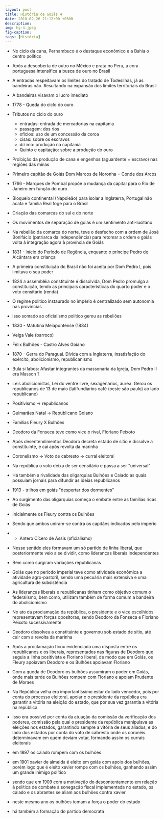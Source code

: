 ```yaml
---
layout: post
title: História de Goiás 4 
date: 2018-02-26 21:12:00 +0300
description: 
img: hg-4.jpeg
fig-caption: 
tags: [História]
---
```


* No ciclo da cana, Pernambuco é o destaque econômico e a Bahia o centro político
* Após a descoberta de outro no México e prata no Peru, a cora portuguesa intensifica a busca de ouro no Brasil
* A entradas respeitavam os limites do tratado de Todesilhas, já as bandeiras não. Resultando na expansão dos limites territoriais do Brasil
* A bandeiras visavam o lucro imediato
* 1778 - Queda do ciclo do ouro
* Tributos no ciclo do ouro
  *  entradas: entrada de mercadorias na capitania
  *  passagem: dos rios
  *  ofícios: uso de um concessão da coroa
  *  cisas: sobre os escravos
  *  dízimo: produção na capitania
  *  Quinto e capitação: sobre a produção do ouro
* Proibição da produção de cana e engenhos (aguardente = escravo) nas regiões das minas
* Primeiro capitão de Goiás Dom Marcos de Noronha = Conde dos Arcos
* 1766 - Marques de Pombal propõe a mudança da capital para o Rio de Janeiro em função do ouro
* Bloqueio continental (Napoleão) para isolar a Inglaterra, Portugal não acata e família Real foge para o Brasil
* Criação das comarcas do sul e do norte
* Os movimentos de separação de goiás é um sentimento anti-lusitano
* Na rebelião da comarca do norte, teve o desfecho com a ordem de José Bonifácio (patriarca da independência) para retomar a ordem e goiás volta à integração agora à província de Goiás
* 1831 - Início do Período de Regência, enquanto o príncipe Pedro de Alcântara era criança
* A primeira constituição do Brasil não foi aceita por Dom Pedro I, pois limitava o seu poder
* 1824 a assembléia constituinte é dissolvida, Dom Pedro promulga a constituição, tendo as principais características do quarto poder e o voto censitário (renda)
* O regime politico instaurado no império é centralizado sem autonomia nas províncias
* isso somado ao oficialismo político gerou as rebeliões
* 1830 - Matutina Meiapontense (1834) 
* Veiga Vale (barroco)
* Felix Bulhões - Castro Alves Goiano
* 1870 - Gerra do Paraguai. Dívida com a Inglaterra, insatisfação do exército, abolicionismo, republicanismo
* Bula si labos: Afastar integrantes da massonaria da Igreja, Dom Pedro II era Masson ?
* Leis abolicionistas, Lei do ventre livre, sexagenários, áurea. Gerou os republicanos de 13 de maio (latifundiarios café (oeste são paulo) ao lado republicano)
* Positivismo -> republicanos
* Guimarães Natal -> Republicano Goiano
* Famílias Fleury X Bulhões
* Deodoro da Fonseca teve como vice o rival, Floriano Peixoto
* Após desentendimentos Deodoro decreta estado de sítio e dissolve a constituinte, e cai após revolta da marinha
* Coronelismo -> Voto de cabresto -> curral eleitoral
* Na república o voto deixa de ser censitário e passa a ser "universal"
* Há também a rivalidade das oligarquias Bulhões e Caiado as quais possuiam jornais para difundir as ideias republicanos
* 1913 - trilhos em goiás "despertar dos dormentes"


* Ao surgimento das oligarquias começa o embate entre as famílias ricas de Goiás
* Inicialmente os Fleury contra os Bulhões
* Sendo que ambos uniram-se contra os capitães indicados pelo império
* * Antero Cícero de Assis (oficialismo)
* Nesse sentido eles formavam um só partido de linha liberal, que posteriormente veio a se dividir, como lideranças liberais independentes
* Bem como surgiram variações republicanas 
* Goiás que no período imperial teve como atividade econômica a atividade agro-pastoril, sendo uma pecuária mais extensiva e uma agricultura de subsistência
* As lideranças liberais e republicanas tinham como objetivo comum o federalismo, bem como, utilizam também de forma comum a bandeira do abolicionismo
* No ato da proclamação da república, o presidente e o vice escolhidos representavam forças opositoras, sendo Deodoro da Fonseca e Floriano Peixoto sucessivamente
* Deodoro dissolveu a constituinte e governou sob estado de sítio, até cair com a revolta da marinha
* Após a proclamação ficou evidenciada uma disposta entre os republicanos e os liberais, representados nas figuras de Deodoro que seguia a linha positivista e Floriano liberal, de modo que em Goiás, os Fleury apoiavam Deodoro e os Bulhões apoiavam Floriano
* Com a queda de Deodoro os bulhões assumiram o poder em Goiás, onde mais tarde os Bulhões rompem com Floriano e apoiam Prudente de Moraes
* Na República velha era importantíssimo estar do lado vencedor, pois por conta do processo eleitoral, apoiar o o presidente da república era garantir a vitória na eleição do estado, que por sua vez garantia a vitória na república. 
* Isso era possível por conta da atuação da comissão da verificação dos poderes, comissão pela qual o presidente da república manipulava as eleições nos estados, garantindo sempre a vitória de seus aliados, e do lado dos estados por conta do voto de cabresto onde os coronéis determinavam em quem deviam votar, formando assim os currais eleitorais
* em 1897 os caiado rompem com os bulhões
* em 1901 xavier de almeida é eleito em goiás com apoio dos bulhões, porém logo que é eleito xavier rompe com os bulhões, ganhando assim um grande inimigo político
* sendo que em 1909 com a motivação do descontentamento em relação à política de combate à sonegação fiscal implementada no estado, os caiado e os abrantes se aliam aos bulhões contra xavier
* neste mesmo ano os bulhões tomam a força o poder do estado
* há também a formação do partido democrata 
